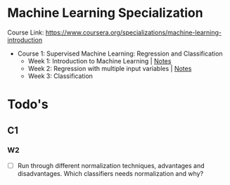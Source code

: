 # Machine Learning Specialization

Course Link: https://www.coursera.org/specializations/machine-learning-introduction

- Course 1: Supervised Machine Learning: Regression and Classification
  - Week 1: Introduction to Machine Learning | [Notes](1_supervised_machine_learning_regression_and_classification/week1/README.md)
  - Week 2: Regression with multiple input variables | [Notes](1_supervised_machine_learning_regression_and_classification/week1/README.ipynb)
  - Week 3: Classification

# Todo's
## C1
### W2
- [ ] Run through different normalization techniques, advantages and disadvantages. Which classifiers needs normalization and why? 